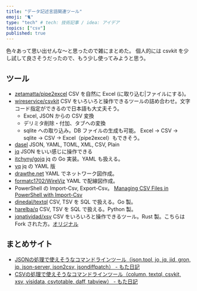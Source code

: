 ```yaml
---
title: "データ記述言語関連ツール"
emoji: "🐈"
type: "tech" # tech: 技術記事 / idea: アイデア
topics: ["csv"]
published: true
---
```


色々あって思い出せんな～と思ったので雑にまとめた。
個人的には csvkit を少し試して良さそうだったので、もう少し使ってみようと思う。

## ツール

- [zetamatta/pipe2excel](https://github.com/zetamatta/pipe2excel) CSV を自然に Excel (に取り込む|ファイルにする)。
- [wireservice/csvkit](https://github.com/wireservice/csvkit) CSV をいろいろと操作できるツールの詰め合わせ。文字コード指定ができるので日本語も大丈夫そう。
  - Excel, JSON からの CSV 変換
  - デリミタ削除・付加、タブへの変換
  - sqlite への取り込み。DB ファイルの生成も可能。
    Excel -> CSV -> sqlite -> CSV -> Excel（pipe2excel）もできそう。
- [dasel](https://github.com/TomWright/dasel) JSON, YAML, TOML, XML, CSV, Plain
- [jq](https://github.com/stedolan/jq) JSON をいい感じに操作できる
- [itchyny/gojq](https://github.com/itchyny/gojq) jq の Go 実装。YAML も扱える。
- [yq](https://github.com/mikefarah/yq) jq の YAML 版
- [drawthe.net](http://go.drawthe.net) YAML でネットワーク図作成。
- [formatc1702/WireViz](https://github.com/formatc1702/WireViz) YAML で配線図作成。
- PowerShell の Import-Csv, Export-Csv。 [Managing CSV Files in PowerShell with Import-Csv](https://adamtheautomator.com/import-csv/)
- [dinedal/textql](https://github.com/dinedal/textql) CSV, TSV を SQL で扱える。Go 製。
- [harelba/q](https://github.com/harelba/q) CSV, TSV を SQL で扱える。Python 製。
- [jqnatividad/xsv](https://github.com/jqnatividad/xsv) CSV をいろいろと操作できるツール。Rust 製。こちらは Fork された方。[オリジナル](https://github.com/BurntSushi/xsv)

## まとめサイト

- [JSONの処理で使えそうなコマンドラインツール（json.tool, jo, jq, jid, gron, jp, json-server, json2csv, jsondiffpatch） - もた日記](https://wonderwall.hatenablog.com/entry/2018/07/22/231500)
- [CSVの処理で使えそうなコマンドラインツール（column, textql, csvkit, xsv, visidata, csvtotable, daff, tabview） - もた日記](https://wonderwall.hatenablog.com/entry/2018/07/25/213000)

